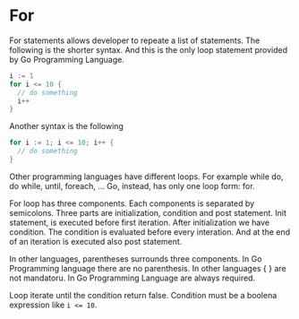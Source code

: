# For

For statements allows developer to repeate a list of statements. The following is the shorter syntax. And this is the only loop statement provided by Go Programming Language.

```go
i := 1
for i <= 10 {
  // do something
  i++
}
```

Another syntax is the following

```go
for i := 1; i <= 10; i++ {
  // do something
}
```

Other programming languages have different loops. For example while do, do while, until, foreach, ... Go, instead, has only one loop form: for.

For loop has three components. Each components is separated by semicolons. Three parts are initialization, condition and post statement. Init statement, is executed before first iteration. After initialization we have condition. The condition is evaluated before every interation. And at the end of an iteration is executed also post statement.

In other languages, parentheses surrounds three components. In Go Programming language there are no parenthesis. In other languages { } are not mandatoru. In Go Programming Language are always required.

Loop iterate until the condition return false. Condition must be a boolena expression like `i <= 10`.